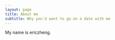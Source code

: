 ```yaml
---
layout: page
title: About me
subtitle: Why you'd want to go on a date with me
---
```


My name is ericzheng.